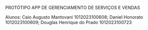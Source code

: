 PROTÓTIPO APP DE GERENCIAMENTO DE SERVIÇOS E VENDAS 

Alunos: Caio Augusto Mantovani 1012023100608; Daniel Honorato 1012023100609; Douglas Henrique do Prado 1012023100723

